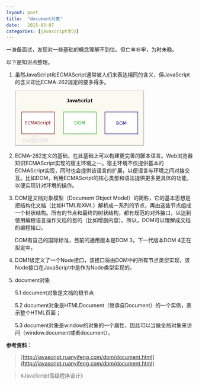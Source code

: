 ```yaml
---
layout: post
title:  "document对象"
date:   2015-03-07 
categories: [javascript学习]
---
```


一准备面试，发现对一些基础的概念理解不到位。但亡羊补牢，为时未晚。

以下是知识点整理。

1. 虽然JavaScript和ECMAScript通常被人们来表达相同的含义，但JavaScript的含义却比ECMA-262规定的要多得多。

	![My helpful screenshot](/images/posts/2015030701.jpg)

2. ECMA-262定义的基础，在此基础上可以构建更完善的脚本语言。Web浏览器知识ECMAScript实现的宿主环境之一。宿主环境不仅提供基本的ECMAScript实现，同时也会提供该语言的扩展，以便语言与环境之间对接交互。比如DOM，利用ECMAScript的核心类型和语法提供更多更具体的功能，以便实现针对环境的操作。

3. DOM是文档对象模型（Document Object Model）的简称，它的基本思想是把结构化文档（比如HTML和XML）解析成一系列的节点，再由这些节点组成一个树状结构。所有的节点和最终的树状结构，都有规范的对外接口，以达到使用编程语言操作文档的目的（比如增删内容）。所以，DOM可以理解成文档的编程接口。

    DOM有自己的国际标准，目前的通用版本是DOM 3，下一代版本DOM 4正在拟定中。

4. DOM1级定义了一个Node接口，该接口将由DOM中的所有节点类型实现，该Node接口在JavaScript中是作为Node类型实现的。

5. document对象

     5.1 document对象是文档的根节点
     
     5.2 document对象是HTMLDocument（继承自Document）的一个实例，表示整个HTML页面；

     5.3 document对象是window的对象的一个属性，因此可以当做全局对象来访问（window.document或者document）。

**参考资料：**

> [http://javascript.ruanyifeng.com/dom/document.html](http://javascript.ruanyifeng.com/dom/document.html)

> 《JavaScript高级程序设计》